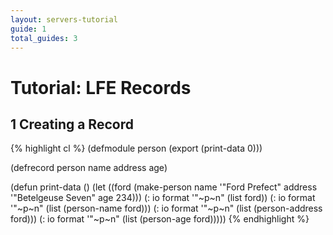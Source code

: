 ```yaml
---
layout: servers-tutorial
guide: 1
total_guides: 3
---
```

# Tutorial: LFE Records

## 1 Creating a Record

{% highlight cl %}
(defmodule person
  (export (print-data 0)))

(defrecord person
  name
  address
  age)

(defun print-data ()
  (let ((ford (make-person name '"Ford Prefect"
                           address '"Betelgeuse Seven"
                           age 234)))
    (: io format '"~p~n" (list ford))
    (: io format '"~p~n" (list (person-name ford)))
    (: io format '"~p~n" (list (person-address ford)))
    (: io format '"~p~n" (list (person-age ford)))))
{% endhighlight %}
